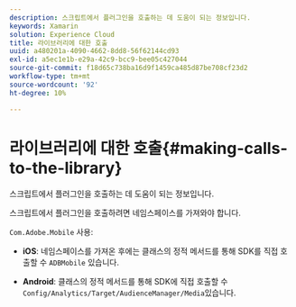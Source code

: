 ```yaml
---
description: 스크립트에서 플러그인을 호출하는 데 도움이 되는 정보입니다.
keywords: Xamarin
solution: Experience Cloud
title: 라이브러리에 대한 호출
uuid: a480201a-4090-4662-8dd8-56f62144cd93
exl-id: a5ec1e1b-e29a-42c9-bcc9-bee05c427044
source-git-commit: f18d65c738ba16d9f1459ca485d87be708cf23d2
workflow-type: tm+mt
source-wordcount: '92'
ht-degree: 10%

---
```


# 라이브러리에 대한 호출{#making-calls-to-the-library}

스크립트에서 플러그인을 호출하는 데 도움이 되는 정보입니다.

스크립트에서 플러그인을 호출하려면 네임스페이스를 가져와야 합니다.

`Com.Adobe.Mobile` 사용:

* **iOS**: 네임스페이스를 가져온 후에는 클래스의 정적 메서드를 통해 SDK를 직접 호출할 수  `ADBMobile` 있습니다.

* **Android**: 클래스의 정적 메서드를 통해 SDK에 직접 호출할 수  `Config/Analytics/Target/AudienceManager/Media`있습니다.
